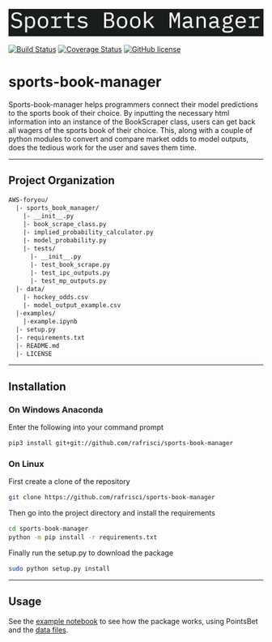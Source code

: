 ![logo file](./logo.png)

[![Build Status](https://app.travis-ci.com/rafrisci/sports-book-manager.svg?branch=master)](https://app.travis-ci.com/rafrisci/sports-book-manager) [![Coverage Status](https://coveralls.io/repos/github/rafrisci/sports-book-manager/badge.svg?branch=master)](https://coveralls.io/github/rafrisci/sports-book-manager?branch=master) [![GitHub license](https://img.shields.io/github/license/Naereen/StrapDown.js.svg)](https://github.com/rafrisci/sports-book-manager/blob/master/LICENSE) 


# sports-book-manager
Sports-book-manager helps programmers connect their model predictions to the sports book of their choice. By inputting the necessary html information into an instance of the BookScraper class, users can get back all wagers of the sports book of their choice. This, along with a couple of python modules to convert and compare market odds to model outputs, does the tedious work for the user and saves them time.

---
## Project Organization
```
AWS-foryou/
  |- sports_book_manager/
    |- __init__.py
    |- book_scrape_class.py
    |- implied_probability_calculator.py
    |- model_probability.py
    |- tests/
      |- __init__.py
      |- test_book_scrape.py
      |- test_ipc_outputs.py
      |- test_mp_outputs.py
  |- data/
    |- hockey_odds.csv
    |- model_output_example.csv
  |-examples/
    |-example.ipynb
  |- setup.py
  |- requirements.txt
  |- README.md
  |- LICENSE
```
---
## Installation
### On Windows Anaconda
Enter the following into your command prompt
```bash
pip3 install git+git://github.com/rafrisci/sports-book-manager
```
### On Linux
First create a clone of the repository
```bash
git clone https://github.com/rafrisci/sports-book-manager
```
Then go into the project directory and install the requirements
```bash
cd sports-book-manager
python -m pip install -r requirements.txt
```
Finally run the setup.py to download the package
```bash
sudo python setup.py install
```
---
## Usage
See the [example notebook](examples/example.ipynb) to see how the package works, using PointsBet and the [data files](data/).
